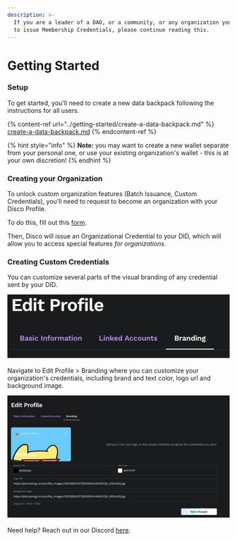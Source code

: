 ```yaml
---
description: >-
  If you are a leader of a DAO, or a community, or any organization you’d like
  to issue Membership Credentials, please continue reading this.
---
```


# Getting Started

### Setup

To get started, you'll need to create a new data backpack following the instructions for all users.

{% content-ref url="../getting-started/create-a-data-backpack.md" %}
[create-a-data-backpack.md](../getting-started/create-a-data-backpack.md)
{% endcontent-ref %}

{% hint style="info" %}
**Note:** you may want to create a new wallet separate from your personal one, or use your existing organization's wallet - this is at your own discretion!
{% endhint %}

### **Creating your Organization**

To unlock custom organization features (Batch Issuance, Custom Credentials), you’ll need to request to become an organization with your Disco Profile.

To do this, fill out this [form](https://discoxyz.typeform.com/orgcred).

Then, Disco will issue an Organizational Credential to your DID, which will allow you to access special features _for organizations._

### Creating Custom Credentials

You can customize several parts of the visual branding of any credential sent by your DID.

![](<../.gitbook/assets/image (7).png>)\
\
Navigate to Edit Profile > Branding where you can customize your organization's credentials, including brand and text color, logo url and background image.

![](<../.gitbook/assets/image (8).png>)\
\
Need help? Reach out in our Discord [here](https://discord.gg/BdNSHedq).

##
